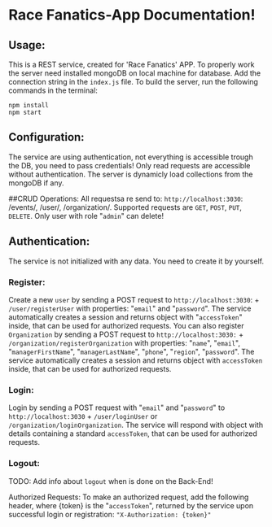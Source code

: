 # Race Fanatics-App Documentation!

## Usage: 
This is a REST service, created for 'Race Fanatics' APP. To properly work the server need installed mongoDB on local machine for database. Add the connection string in the `index.js` file.
To build the server, run the following commands in the terminal:
```
npm install
npm start
```
## Configuration:
The service are using authentication, not everything is accessible trough the DB, you need to pass credentials! Only read requests are accessible without authentication. The server is dynamicly load collections from the mongoDB if any.

##CRUD Operations:
All requestsa re send to: `http://localhost:3030`: /events/,  /user/, /organization/. Supported requests are `GET`, `POST`, `PUT`, `DELETE`. Only user with role "`admin`" can delete!

## Authentication:
The service is not initialized with any data. You need to create it by yourself.

### Register:
Create a new `user` by sending a POST request to `http://localhost:3030`: + `/user/registerUser` with properties: "`email`" and "`password`". The service automatically creates a session and returns object with "`accessToken`" inside, that can be used for authorized requests. You can also register `Organization` by sending a POST request to `http://localhost:3030:` + `/organization/registerOrganization` with properties: "`name`", "`email`", "`managerFirstName`", "`managerLastName`", "`phone`", "`region`", "`password`". The service automatically creates a session and returns object with `accessToken` inside, that can be used for authorized requests.

### Login:
Login by sending a POST request with "`email`" and "`password`" to `http://localhost:3030` +  `/user/loginUser` or `/organization/loginOrganization`. The service will respond with object with details containing a standard `accessToken`, that can be used for authorized requests.

### Logout:
TODO: Add info about `logout` when is done on the Back-End!

Authorized Requests:
To make an authorized request, add the following header, where {token} is the "`accessToken`", returned by the service upon successful login or registration: `"X-Authorization: {token}"`
